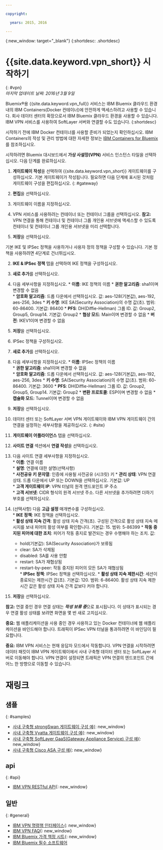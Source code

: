 ```yaml
---

copyright:

  years: 2015, 2016

---
```


{:new_window: target="_blank"}
{:shortdesc: .shortdesc}

# {{site.data.keyword.vpn_short}} 시작하기
{: #vpn}  
*마지막 업데이트 날짜: 2016년 3월 9일*

Bluemix&reg;용 {{site.data.keyword.vpn_full}} 서비스는 IBM Bluemix 클라우드 환경 내의 IBM Containers(Docker 컨테이너)에 안전하게 액세스하려고 사용할 수 있습니다. 회사 데이터 센터의 확장으로서 IBM Bluemix 클라우드 환경을 사용할 수 있습니다. IBM VPN 서비스를 사용하여 SoftLayer 서버와 연결할 수도 있습니다.
{:shortdesc}

시작하기 전에 IBM Docker 컨테이너를 사용할 준비가 되었는지 확인하십시오. IBM Containers의 작성 및 관리 방법에 대한 자세한 정보는 [IBM Containers for Bluemix](https://www.ng.bluemix.net/docs/containers/container_index.html)를 참조하십시오.  

시작하려면 Bluemix 대시보드에서 **가상 사설망(VPN)** 서비스 인스턴스 타일을 선택하십시오. 다음 단계를 완료하십시오.

1. **게이트웨이 작성**을 선택하여 {{site.data.keyword.vpn_short}} 게이트웨이를 구성하십시오. 기본 게이트웨이가 작성됩니다. 필요하면 다음 단계에 표시된 것처럼 게이트웨이 구성을 편집하십시오.
{: #gateway}  

  1. **편집**을 선택하십시오.  
  2. 게이트웨이 이름을 지정하십시오.  
  3. VPN 서비스를 사용하려는 컨테이너 또는 컨테이너 그룹을 선택하십시오.
 **참고:** VPN 연결을 통해 컨테이너 및 컨테이너 그룹 개인용 서브넷에 액세스할 수 있도록 컨테이너 및 컨테이너 그룹 개인용 서브넷을 미리 선택합니다.
  4. **저장**을 선택하십시오.  

 기본 IKE 및 IPSec 정책을 사용하거나 사용자 정의 정책을 구성할 수 있습니다. 기본 정책을 사용하려면 4단계로 건너뛰십시오.

2. **IKE & IPSec 정책** 탭을 선택하여 IKE 정책을 구성하십시오.
  1. **새로 추가**를 선택하십시오.  
  2. 다음 세부사항을 지정하십시오.
	* **이름**: IKE 정책의 이름
	* **권한 알고리즘**: sha1이며 변경할 수 없음  
	* **암호화 알고리즘**: 드롭 다운에서 선택하십시오. 값: aes-128(기본값), aes-192, aes-256, 3des
	* **키 수명**: IKE SA(Security Association)의 수명 값(초). 범위: 60-86400. 기본값: 86400
	* **PFS**: DH(Diffie-Hellman) 그룹 ID. 값: Group2, Group5, Group14. 기본값: Group2
	* **협상 모드**: Main이며 변경할 수 없음
	* **버전**: IKEV1이며 변경할 수 없음
  3. **저장**을 선택하십시오.

3. IPSec 정책을 구성하십시오.
  1. **새로 추가**를 선택하십시오.  
  2. 다음 세부사항을 지정하십시오.
  	* **이름**: IPSec 정책의 이름  
  	* **권한 알고리즘**: sha1이며 변경할 수 없음  
  	* **암호화 알고리즘**: 드롭 다운에서 선택하십시오. 값: aes-128(기본값), aes-192, aes-256, 3des
  	* **키 수명**: SA(Security Association)의 수명 값(초). 범위: 60-86400. 기본값: 3600
  	* **PFS**: DH(Diffie-Hellman) 그룹 ID. 값: Group2, Group5, Group14. 기본값: Group2
  	* **변환 프로토콜**: ESP이며 변경할 수 없음
  	* **캡슐화 모드**: Tunnel이며 변경할 수 없음
  3. **저장**을 선택하십시오.  

4. 데이터 센터 또는 SoftLayer 서버 VPN 게이트웨이와 IBM VPN 게이트웨이 간의 연결을 설정하는 세부사항을 제공하십시오.
{: #site}  

  1. **게이트웨이 어플라이언스** 탭을 선택하십시오.
  2. **사이트 연결** 섹션에서 **연결 작성**을 선택하십시오.
  3. 다음 사이트 연결 세부사항을 지정하십시오.  
  	* **이름**: 연결 이름  
  	* **설명**: 연결에 대한 설명(선택사항)  
  	* **사전공유 키 문자열**: 인증에 사용될 사전공유 (시크릿) 키
  	* **관리 상태**: VPN 연결 상태. 드롭 다운에서 UP 또는 DOWN을 선택하십시오. 기본값: UP  
  	* **고객 게이트웨이 IP**: VPN 터널의 원격 엔드포인트 IP 주소  
  	* **고객 서브넷**: CIDR 형식의 원격 서브넷 주소. 다른 서브넷을 추가하려면 더하기 부호를 선택하십시오.
  4. (선택사항) 다음 **고급 설정** 매개변수를 구성하십시오.  
  	* **IKE 정책**: IKE 정책을 선택하십시오.  
  	* **활성 상태 지속 간격**: 활성 상태 지속 간격(초). 구성된 간격으로 활성 상태 지속 메시지를 보내 피어의 활성 여부를 확인합니다. 기본값: 15. 범위: 5-86399
  	* **작동 중지된 피어에 대한 조치**: 피어가 작동 중지로 발견되는 경우 수행해야 하는 조치.
     값: 
  		* hold(기본값): SA(Security Association)가 보류됨 
  		* clear: SA가 삭제됨
  		* disabled: SA를 사용 안함
  		* restart: SA가 재협상됨
  		* restart-by-peer: 작동 중지된 피어의 모든 SA가 재협상됨  
  	* **IPSec 정책**: IPSec 정책을 선택하십시오.
  	* **활성 상태 지속 제한시간**: 세션이 종료되는 제한시간 값(초). 기본값: 120. 범위: 6-86400. 활성 상태 지속 제한시간 값은 활성 상태 지속 간격 값보다 커야 합니다.
  5. **저장**을 선택하십시오.

  **참고:** 연결 중인 경우 연결 상태는 ***작성 보류 중***으로 표시됩니다. 이 상태가 표시되는 경우 연결 활성 상태를 보려면 화면을 몇 번 새로 고치십시오.

**중요:** 웹 애플리케이션을 사용 중인 경우 사용하고 있는 Docker 컨테이너에 웹 애플리케이션을 바인드해야 합니다. 트래픽이 IPSec VPN 터널을 통과하려면 이 바인딩이 필요합니다.

**중요:** IBM VPN 서비스는 현재 응답자 모드에서 작동합니다. VPN 연결을 시작하려면 데이터 패킷이 IBM VPN 게이트웨이에서 사내 구축형 데이터 센터 또는 SoftLayer 서버로 이동해야 합니다. VPN 연결이 설정되면 트래픽은 VPN 연결의 엔드포인트 간에 어느 한 방향으로 이동할 수 있습니다.

 
# 재링크
## 샘플 
{: #samples}  
* [사내 구축형 strongSwan 게이트웨이 구성 예](vpn_onpremises.html#strongswan){: new_window}
* [사내 구축형 Vyatta 게이트웨이 구성 예](vpn_onpremises.html#vyatta){: new_window}
* [사내 구축형 SoftLayer GaaS(Gateway Appliance Service) 구성 예](vpn_onpremises.html#gaas){: new_window}
* [사내 구축형 Cisco ASA 구성 예](vpn_onpremises.html#cisco){: new_window}

## api  
{: #api}  
* [IBM VPN RESTful API](https://new-console.ng.bluemix.net/apidocs/101){: new_window}

## 일반  
{: #general}  
* [IBM VPN 명령행 인터페이스](../../cli/plugins/vpn/index.html){: new_window}
* [IBM VPN FAQ](vpn_faq.html#vpn_faq){: new_window}
* [IBM Bluemix 가격 책정 시트](https://console.{DomainName}/pricing/){: new_window}
* [IBM Bluemix 필수 소프트웨어](https://developer.ibm.com/bluemix/support/#prereqs)

